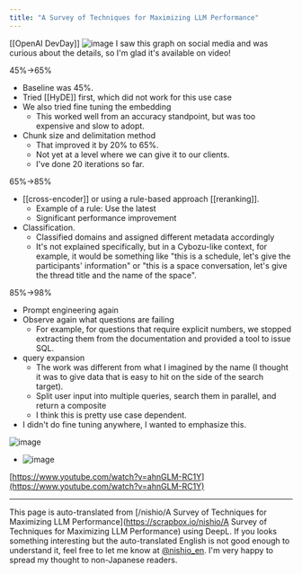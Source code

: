 ```yaml
---
title: "A Survey of Techniques for Maximizing LLM Performance"
---
```


[[OpenAI DevDay]]
![image](https://gyazo.com/7d3bf7ea4b4e83d411ea89961a1a5d1a/thumb/1000)
I saw this graph on social media and was curious about the details, so I'm glad it's available on video!

45%→65%
- Baseline was 45%.
- Tried [[HyDE]] first, which did not work for this use case
- We also tried fine tuning the embedding
    - This worked well from an accuracy standpoint, but was too expensive and slow to adopt.
- Chunk size and delimitation method
    - That improved it by 20% to 65%.
    - Not yet at a level where we can give it to our clients.
    - I've done 20 iterations so far.

65%→85%
- [[cross-encoder]] or using a rule-based approach [[reranking]].
    - Example of a rule: Use the latest
    - Significant performance improvement
- Classification.
    - Classified domains and assigned different metadata accordingly
    - It's not explained specifically, but in a Cybozu-like context, for example, it would be something like "this is a schedule, let's give the participants' information" or "this is a space conversation, let's give the thread title and the name of the space".

85%→98%
- Prompt engineering again
- Observe again what questions are failing
    - For example, for questions that require explicit numbers, we stopped extracting them from the documentation and provided a tool to issue SQL.
- query expansion
    - The work was different from what I imagined by the name (I thought it was to give data that is easy to hit on the side of the search target).
    - Split user input into multiple queries, search them in parallel, and return a composite
    - I think this is pretty use case dependent.
- I didn't do fine tuning anywhere, I wanted to emphasize this.


![image](https://gyazo.com/f83febf41f779bc0456dd7f17fe79bda/thumb/1000)
- ![image](https://gyazo.com/e52fe01c9bd451720c21ee19782207b1/thumb/1000)

[https://www.youtube.com/watch?v=ahnGLM-RC1Y](https://www.youtube.com/watch?v=ahnGLM-RC1Y)


---
This page is auto-translated from [/nishio/A Survey of Techniques for Maximizing LLM Performance](https://scrapbox.io/nishio/A Survey of Techniques for Maximizing LLM Performance) using DeepL. If you looks something interesting but the auto-translated English is not good enough to understand it, feel free to let me know at [@nishio_en](https://twitter.com/nishio_en). I'm very happy to spread my thought to non-Japanese readers.